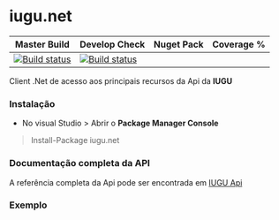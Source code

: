 # iugu.net


 Master Build | Develop Check | Nuget Pack | Coverage % |
--------------|---------------|------------|----------- |
|[![Build status](https://ci.appveyor.com/api/projects/status/aoicbabfky8vtvy3/branch/master?svg=true)](https://ci.appveyor.com/project/rscouto/iugu-net/branch/master) | [![Build status](https://ci.appveyor.com/api/projects/status/t7py6fitgstat5bd?svg=true)](https://ci.appveyor.com/project/rscouto/iugu-net-s9qa3)|

Client .Net de acesso aos principais recursos da Api da **IUGU**

### Instalação

* No visual Studio > Abrir o **Package Manager Console**

> Install-Package iugu.net

### Documentação completa da API
A referência completa da Api pode ser encontrada em [IUGU Api](https://iugu.com/referencias/api)

### Exemplo
